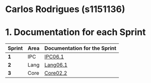 **Carlos Rodrigues** (s1151136)
===============================

# 1. Documentation for each Sprint


|Sprint  | Area | Documentation for the Sprint |
|--------|------|------------------------------|
| **1**  | IPC  | [IPC06.1](sp1) |
| **2**  | Lang | [Lang06.1](sp2) |
| **3**  | Core | [Core02.2](sp3) |
